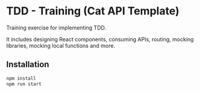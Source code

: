 # TDD - Training (Cat API Template)

Training exercise for implementing TDD.

It includes designing React components, consuming APIs, routing, mocking libraries, mocking local functions and more.

## Installation

```bash
npm install
npm run start
```
